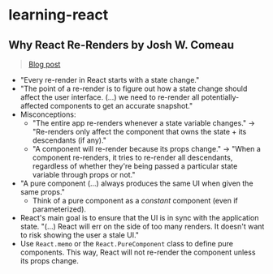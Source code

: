# learning-react

## Why React Re-Renders by Josh W. Comeau

> [Blog post](https://www.joshwcomeau.com/react/why-react-re-renders/)

- "Every re-render in React starts with a state change."
- "The point of a re-render is to figure out how a state change should affect the user interface. (...) we need to re-render all potentially-affected components to get an accurate snapshot."
- Misconceptions:
  - "The entire app re-renders whenever a state variable changes." → "Re-renders only affect the component that owns the state + its descendants (if any)."
  - "A component will re-render because its props change." → "When a component re-renders, it tries to re-render all descendants, regardless of whether they're being passed a particular state variable through props or not."
- "A pure component (...) always produces the same UI when given the same props."
  - Think of a pure component as a _constant_ component (even if parameterized).
- React's main goal is to ensure that the UI is in sync with the application state. "(...) React will err on the side of too many renders. It doesn't want to risk showing the user a stale UI."
- Use `React.memo` or the `React.PureComponent` class to define pure components. This way, React will not re-render the component unless its props change.
